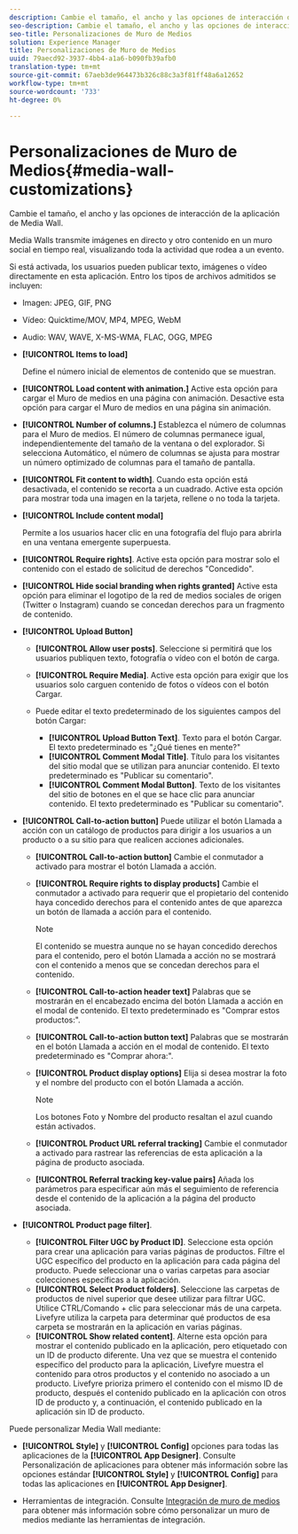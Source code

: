 ```yaml
---
description: Cambie el tamaño, el ancho y las opciones de interacción de la aplicación de Media Wall.
seo-description: Cambie el tamaño, el ancho y las opciones de interacción de la aplicación de Media Wall.
seo-title: Personalizaciones de Muro de Medios
solution: Experience Manager
title: Personalizaciones de Muro de Medios
uuid: 79aecd92-3937-4bb4-a1a6-b090fb39afb0
translation-type: tm+mt
source-git-commit: 67aeb3de964473b326c88c3a3f81ff48a6a12652
workflow-type: tm+mt
source-wordcount: '733'
ht-degree: 0%

---
```



# Personalizaciones de Muro de Medios{#media-wall-customizations}

Cambie el tamaño, el ancho y las opciones de interacción de la aplicación de Media Wall.



Media Walls transmite imágenes en directo y otro contenido en un muro social en tiempo real, visualizando toda la actividad que rodea a un evento.

Si está activada, los usuarios pueden publicar texto, imágenes o vídeo directamente en esta aplicación. Entro los tipos de archivos admitidos se incluyen:

* Imagen: JPEG, GIF, PNG
* Vídeo: Quicktime/MOV, MP4, MPEG, WebM
* Audio: WAV, WAVE, X-MS-WMA, FLAC, OGG, MPEG

* **[!UICONTROL Items to load]**

   Define el número inicial de elementos de contenido que se muestran.

* **[!UICONTROL Load content with animation.]** Active esta opción para cargar el Muro de medios en una página con animación. Desactive esta opción para cargar el Muro de medios en una página sin animación.
* **[!UICONTROL Number of columns.]** Establezca el número de columnas para el Muro de medios. El número de columnas permanece igual, independientemente del tamaño de la ventana o del explorador. Si selecciona Automático, el número de columnas se ajusta para mostrar un número optimizado de columnas para el tamaño de pantalla.
* **[!UICONTROL Fit content to width]**. Cuando esta opción está desactivada, el contenido se recorta a un cuadrado. Active esta opción para mostrar toda una imagen en la tarjeta, rellene o no toda la tarjeta.
* **[!UICONTROL Include content modal]**

   Permite a los usuarios hacer clic en una fotografía del flujo para abrirla en una ventana emergente superpuesta.

* **[!UICONTROL Require rights]**. Active esta opción para mostrar solo el contenido con el estado de solicitud de derechos &quot;Concedido&quot;.
* **[!UICONTROL Hide social branding when rights granted]** Active esta opción para eliminar el logotipo de la red de medios sociales de origen (Twitter o Instagram) cuando se concedan derechos para un fragmento de contenido.

* **[!UICONTROL Upload Button]**

   * **[!UICONTROL Allow user posts]**. Seleccione si permitirá que los usuarios publiquen texto, fotografía o vídeo con el botón de carga.
   * **[!UICONTROL Require Media]**. Active esta opción para exigir que los usuarios solo carguen contenido de fotos o vídeos con el botón Cargar.
   * Puede editar el texto predeterminado de los siguientes campos del botón Cargar:

      * **[!UICONTROL Upload Button Text]**. Texto para el botón Cargar. El texto predeterminado es &quot;¿Qué tienes en mente?&quot;
      * **[!UICONTROL Comment Modal Title]**. Título para los visitantes del sitio modal que se utilizan para anunciar contenido. El texto predeterminado es &quot;Publicar su comentario&quot;.
      * **[!UICONTROL Comment Modal Button]**. Texto de los visitantes del sitio de botones en el que se hace clic para anunciar contenido. El texto predeterminado es &quot;Publicar su comentario&quot;.

* **[!UICONTROL Call-to-action button]** Puede utilizar el botón Llamada a acción con un catálogo de productos para dirigir a los usuarios a un producto o a su sitio para que realicen acciones adicionales.

   * **[!UICONTROL Call-to-action button]** Cambie el conmutador a activado para mostrar el botón Llamada a acción.
   * **[!UICONTROL Require rights to display products]** Cambie el conmutador a activado para requerir que el propietario del contenido haya concedido derechos para el contenido antes de que aparezca un botón de llamada a acción para el contenido.

      >[!NOTE]
      >
      >El contenido se muestra aunque no se hayan concedido derechos para el contenido, pero el botón Llamada a acción no se mostrará con el contenido a menos que se concedan derechos para el contenido.

   * **[!UICONTROL Call-to-action header text]** Palabras que se mostrarán en el encabezado encima del botón Llamada a acción en el modal de contenido. El texto predeterminado es &quot;Comprar estos productos:&quot;.
   * **[!UICONTROL Call-to-action button text]** Palabras que se mostrarán en el botón Llamada a acción en el modal de contenido. El texto predeterminado es &quot;Comprar ahora:&quot;.
   * **[!UICONTROL Product display options]** Elija si desea mostrar la foto y el nombre del producto con el botón Llamada a acción.

      >[!NOTE]
      >
      >Los botones Foto y Nombre del producto resaltan el azul cuando están activados.

   * **[!UICONTROL Product URL referral tracking]** Cambie el conmutador a activado para rastrear las referencias de esta aplicación a la página de producto asociada.
   * **[!UICONTROL Referral tracking key-value pairs]** Añada los parámetros para especificar aún más el seguimiento de referencia desde el contenido de la aplicación a la página del producto asociada.

* **[!UICONTROL Product page filter]**.
   * **[!UICONTROL Filter UGC by Product ID]**. Seleccione esta opción para crear una aplicación para varias páginas de productos. Filtre el UGC específico del producto en la aplicación para cada página del producto. Puede seleccionar una o varias carpetas para asociar colecciones específicas a la aplicación.
   * **[!UICONTROL Select Product folders]**. Seleccione las carpetas de productos de nivel superior que desee utilizar para filtrar UGC. Utilice CTRL/Comando + clic para seleccionar más de una carpeta. Livefyre utiliza la carpeta para determinar qué productos de esa carpeta se mostrarán en la aplicación en varias páginas.
   * **[!UICONTROL Show related content]**. Alterne esta opción para mostrar el contenido publicado en la aplicación, pero etiquetado con un ID de producto diferente. Una vez que se muestra el contenido específico del producto para la aplicación, Livefyre muestra el contenido para otros productos y el contenido no asociado a un producto. Livefyre prioriza primero el contenido con el mismo ID de producto, después el contenido publicado en la aplicación con otros ID de producto y, a continuación, el contenido publicado en la aplicación sin ID de producto.

Puede personalizar Media Wall mediante:

* **[!UICONTROL Style]** y  **[!UICONTROL Config]** opciones para todas las aplicaciones de la  **[!UICONTROL App Designer]**. Consulte Personalización de aplicaciones para obtener más información sobre las opciones estándar **[!UICONTROL Style]** y **[!UICONTROL Config]** para todas las aplicaciones en **[!UICONTROL App Designer]**.

* Herramientas de integración. Consulte [Integración de muro de medios](/help/implementation/c-app-integrations/c-media-wall-integration.md) para obtener más información sobre cómo personalizar un muro de medios mediante las herramientas de integración.

